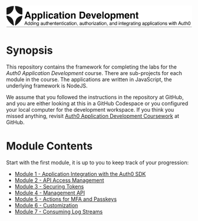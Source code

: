 ![Lab Banner](./.assets/images/application-development-banner.png)

# Synopsis

This repository contains the framework for completing the labs for the
*Auth0 Application Development* course.
There are sub-projects for each module in the course.
The applications are written in JavaScript, the underlying framework is NodeJS.

We assume that you followed the instructions in the repository at GitHub,
and you are either looking at this in a GitHub Codespace or
you configured your local computer for the development workspace.
If you think you missed anything, revisit
[Auth0 Application Development Coursework](https://github.com/jmussman/auth0-application-development) at GitHub.

# Module Contents

Start with the first module, it is up to you to keep track of your progression:

* [Module 1 - Application Integration with the Auth0 SDK](module01-instructions.md)
* [Module 2 - API Access Management](module02-instructions.md)
* [Module 3 - Securing Tokens](module03-instructions.md)
* [Module 4 - Management API](module04-instructions.md9)
* [Module 5 - Actions for MFA and Passkeys](module05-instructions.md)
* [Module 6 - Customization](module06-instructions.md)
* [Module 7 - Consuming Log Streams](module07-instructions.md)